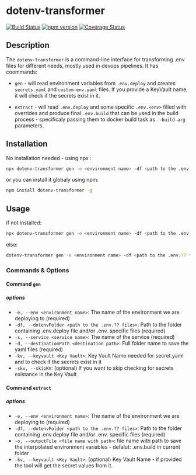 # dotenv-transformer

[![Build Status](https://travis-ci.org/andrewmclagan/dotenv-transformer.svg?branch=master)](https://travis-ci.org/andrewmclagan/dotenv-transformer)
[![npm version](https://badge.fury.io/js/dotenv-transformer.svg)](https://badge.fury.io/js/dotenv-transformer)
[![Coverage Status](https://coveralls.io/repos/github/andrewmclagan/dotenv-transformer/badge.svg?branch=master)](https://coveralls.io/github/andrewmclagan/dotenv-transformer?branch=master)

## Description

The `dotenv-transformer` is a command-line interface for transforming .env files for different needs, mostly used in devops pipelines.
It has coommands:

- `gen` - will read environment variables from `.env.deploy` and creates `secrets.yaml` and `custom-env.yaml` files. If you provide a KeyVault name, it will check if the secrets exist in it.

- `extract` - will read `.env.deploy` and some specific `.env.<env>` filled with overrides and produce final `.env.build` that can be used in the build process - specificaly passing them to docker build task as `--build-arg` parameters.

## Installation

No installation needed - using npx :

```bash
npx dotenv-transformer gen -e <environment name> -df <path to the .env.??? files> -s <service name> -d <destination path> -kv <Key Vault> [-skv]
```

or you can install it globaly using npm:

```bash
npm install dotenv-transformer -g
```

## Usage

if not installed:

```bash
npx dotenv-transformer gen -e <environment name> -df <path to the .env.?? files> -s <service name> -d <destination path> -kv <Key Vault> [--skipKV]
```

else:

```bash
dotenv-transformer gen -e <environment name> -df <path to the .env.?? files> -s <service name> -d <destination path> -kv <Key Vault> [--skipKV]
```

### Commands & Options

#### Command `gen`

##### options

- `-e, --env <environment name>`: The name of the environment we are deploying to (required)
- `-df, --dotenvFolder <path to the .env.?? files>`: Path to the folder containing .env.deploy file and/or .env. specific files (required)
- `-s, --service <service name>`: The name of the service (required)
- `-d, --destinationPath <destination path>`: Full folder name to save the yaml files (required)
- `-kv, --keyvault <Key Vault>`: Key Vault Name needed for secret.yaml and to check if the secrets exist in it
- `-skv, --skipKV`: (optional) If you want to skip checking for secrets existance in the Key Vault

#### Command `extract`

##### options

- `-e, --env <environment name>`: The name of the environment we are deploying to (required)
- `-df, --dotenvFolder <path to the .env.?? files>`: Path to the folder containing .env.deploy file and/or .env. specific files (required)
- `-o, --outputFile <file name with path>`: file name with path to save the interpolated environment variables - defalut: .env.build in current folder
- `-kv, --keyvault <Key Vault>`: (optional) Key Vault Name - if provided the tool will get the secret values from it.
